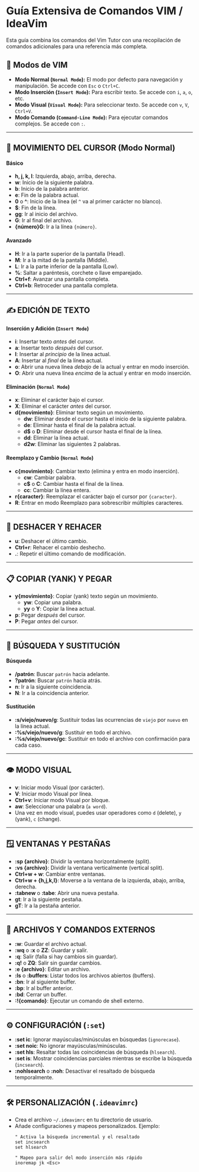 # Guía Extensiva de Comandos VIM / IdeaVim

Esta guía combina los comandos del Vim Tutor con una recopilación de comandos adicionales para una referencia más completa.

## 📜 Modos de VIM

- **Modo Normal (`Normal Mode`):** El modo por defecto para navegación y manipulación. Se accede con `Esc` o `Ctrl+C`.
- **Modo Inserción (`Insert Mode`):** Para escribir texto. Se accede con `i`, `a`, `o`, etc.
- **Modo Visual (`Visual Mode`):** Para seleccionar texto. Se accede con `v`, `V`, `Ctrl+V`.
- **Modo Comando (`Command-Line Mode`):** Para ejecutar comandos complejos. Se accede con `:`.

---

## 🧭 MOVIMIENTO DEL CURSOR (Modo Normal)

#### Básico
- **h, j, k, l**: Izquierda, abajo, arriba, derecha.
- **w**: Inicio de la siguiente palabra.
- **b**: Inicio de la palabra anterior.
- **e**: Fin de la palabra actual.
- **0** o **^**: Inicio de la línea (el `^` va al primer carácter no blanco).
- **$**: Fin de la línea.
- **gg**: Ir al inicio del archivo.
- **G**: Ir al final del archivo.
- **{número}G**: Ir a la línea `{número}`.

#### Avanzado
- **H**: Ir a la parte superior de la pantalla (Head).
- **M**: Ir a la mitad de la pantalla (Middle).
- **L**: Ir a la parte inferior de la pantalla (Low).
- **%**: Saltar a paréntesis, corchete o llave emparejado.
- **Ctrl+f**: Avanzar una pantalla completa.
- **Ctrl+b**: Retroceder una pantalla completa.

---

## ✍️ EDICIÓN DE TEXTO

#### Inserción y Adición (`Insert Mode`)
- **i**: Insertar texto *antes* del cursor.
- **a**: Insertar texto *después* del cursor.
- **I**: Insertar al *principio* de la línea actual.
- **A**: Insertar al *final* de la línea actual.
- **o**: Abrir una nueva línea *debajo* de la actual y entrar en modo inserción.
- **O**: Abrir una nueva línea *encima* de la actual y entrar en modo inserción.

#### Eliminación (`Normal Mode`)
- **x**: Eliminar el carácter bajo el cursor.
- **X**: Eliminar el carácter *antes* del cursor.
- **d{movimiento}**: Eliminar texto según un movimiento.
  - **dw**: Eliminar desde el cursor hasta el inicio de la siguiente palabra.
  - **de**: Eliminar hasta el final de la palabra actual.
  - **d$** o **D**: Eliminar desde el cursor hasta el final de la línea.
  - **dd**: Eliminar la línea actual.
  - **d2w**: Eliminar las siguientes 2 palabras.

#### Reemplazo y Cambio (`Normal Mode`)
- **c{movimiento}**: Cambiar texto (elimina y entra en modo inserción).
  - **cw**: Cambiar palabra.
  - **c$** o **C**: Cambiar hasta el final de la línea.
  - **cc**: Cambiar la línea entera.
- **r{caracter}**: Reemplazar el carácter bajo el cursor por `{caracter}`.
- **R**: Entrar en modo Reemplazo para sobrescribir múltiples caracteres.

---

## 🔁 DESHACER Y REHACER

- **u**: Deshacer el último cambio.
- **Ctrl+r**: Rehacer el cambio deshecho.
- **.**: Repetir el último comando de modificación.

---

## 📋 COPIAR (YANK) Y PEGAR

- **y{movimiento}**: Copiar (yank) texto según un movimiento.
  - **yw**: Copiar una palabra.
  - **yy** o **Y**: Copiar la línea actual.
- **p**: Pegar *después* del cursor.
- **P**: Pegar *antes* del cursor.

---

## 🔎 BÚSQUEDA Y SUSTITUCIÓN

#### Búsqueda
- **/patrón**: Buscar `patrón` hacia adelante.
- **?patrón**: Buscar `patrón` hacia atrás.
- **n**: Ir a la siguiente coincidencia.
- **N**: Ir a la coincidencia anterior.

#### Sustitución
- **:s/viejo/nuevo/g**: Sustituir todas las ocurrencias de `viejo` por `nuevo` en la línea actual.
- **:%s/viejo/nuevo/g**: Sustituir en todo el archivo.
- **:%s/viejo/nuevo/gc**: Sustituir en todo el archivo con confirmación para cada caso.

---

## 👁️ MODO VISUAL

- **v**: Iniciar modo Visual (por carácter).
- **V**: Iniciar modo Visual por línea.
- **Ctrl+v**: Iniciar modo Visual por bloque.
- **aw**: Seleccionar una palabra (`a word`).
- Una vez en modo visual, puedes usar operadores como `d` (delete), `y` (yank), `c` (change).

---

## 🪟 VENTANAS Y PESTAÑAS

- **:sp {archivo}**: Dividir la ventana horizontalmente (split).
- **:vs {archivo}**: Dividir la ventana verticalmente (vertical split).
- **Ctrl+w + w**: Cambiar entre ventanas.
- **Ctrl+w + {h,j,k,l}**: Moverse a la ventana de la izquierda, abajo, arriba, derecha.
- **:tabnew** o **:tabe**: Abrir una nueva pestaña.
- **gt**: Ir a la siguiente pestaña.
- **gT**: Ir a la pestaña anterior.

---

## 📂 ARCHIVOS Y COMANDOS EXTERNOS

- **:w**: Guardar el archivo actual.
- **:wq** o **:x** o **ZZ**: Guardar y salir.
- **:q**: Salir (falla si hay cambios sin guardar).
- **:q!** o **ZQ**: Salir sin guardar cambios.
- **:e {archivo}**: Editar un archivo.
- **:ls** o **:buffers**: Listar todos los archivos abiertos (buffers).
- **:bn**: Ir al siguiente buffer.
- **:bp**: Ir al buffer anterior.
- **:bd**: Cerrar un buffer.
- **:!{comando}**: Ejecutar un comando de shell externo.

---

## ⚙️ CONFIGURACIÓN (`:set`)

- **:set ic**: Ignorar mayúsculas/minúsculas en búsquedas (`ignorecase`).
- **:set noic**: No ignorar mayúsculas/minúsculas.
- **:set hls**: Resaltar todas las coincidencias de búsqueda (`hlsearch`).
- **:set is**: Mostrar coincidencias parciales mientras se escribe la búsqueda (`incsearch`).
- **:nohlsearch** o **:noh**: Desactivar el resaltado de búsqueda temporalmente.

---

## 🛠️ PERSONALIZACIÓN (`.ideavimrc`)

- Crea el archivo `~/.ideavimrc` en tu directorio de usuario.
- Añade configuraciones y mapeos personalizados. Ejemplo:
  ```vim
  " Activa la búsqueda incremental y el resaltado
  set incsearch
  set hlsearch

  " Mapeo para salir del modo inserción más rápido
  inoremap jk <Esc>
  ```